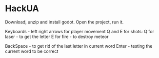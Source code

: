 # HackUA

Download, unzip and install godot. 
Open the project, run it.


Keyboards - left right arrows for player movement
Q and E for shots:
Q for laser - to get the letter
E for fire - to destroy meteor

BackSpace - to get rid of the last letter in current word
Enter - testing the current word to be correct

